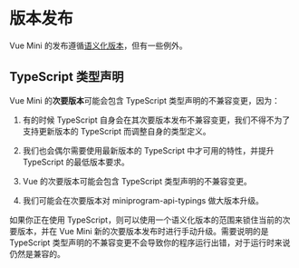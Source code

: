 # 版本发布

Vue Mini 的发布遵循[语义化版本](https://semver.org/)，但有一些例外。

## TypeScript 类型声明

Vue Mini 的**次要版本**可能会包含 TypeScript 类型声明的不兼容变更，因为：

1. 有的时候 TypeScript 自身会在其次要版本发布不兼容变更，我们不得不为了支持更新版本的 TypeScript 而调整自身的类型定义。

2. 我们也会偶尔需要使用最新版本的 TypeScript 中才可用的特性，并提升 TypeScript 的最低版本要求。

3. Vue 的次要版本可能会包含 TypeScript 类型声明的不兼容变更。

4. 我们可能会在次要版本对 miniprogram-api-typings 做大版本升级。

如果你正在使用 TypeScript，则可以使用一个语义化版本的范围来锁住当前的次要版本，并在 Vue Mini 新的次要版本发布时进行手动升级。需要说明的是 TypeScript 类型声明的不兼容变更不会导致你的程序运行出错，对于运行时来说仍然是兼容的。
